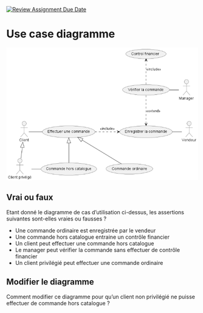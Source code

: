 [![Review Assignment Due Date](https://classroom.github.com/assets/deadline-readme-button-22041afd0340ce965d47ae6ef1cefeee28c7c493a6346c4f15d667ab976d596c.svg)](https://classroom.github.com/a/Xi1loNnN)
# Use case diagramme
![usecase](uml/usecase.png)
## Vrai ou faux
Etant donné le diagramme de cas d’utilisation ci-dessus, les assertions suivantes sont-elles vraies ou fausses ? 
- Une commande ordinaire est enregistrée par le vendeur
- Une commande hors catalogue entraine un contrôle financier
- Un client peut effectuer une commande hors catalogue
- Le manager peut vérifier la commande sans effectuer de contrôle financier
- Un client privilégié peut effectuer une commande ordinaire

## Modifier le diagramme 
Comment modifier ce diagramme pour qu’un client non privilégié ne puisse effectuer de commande hors catalogue ?

